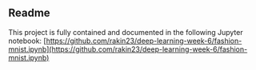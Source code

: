 ## Readme

This project is fully contained and documented in the following Jupyter notebook: [https://github.com/rakin23/deep-learning-week-6/fashion-mnist.ipynb](https://github.com/rakin23/deep-learning-week-6/fashion-mnist.ipynb)